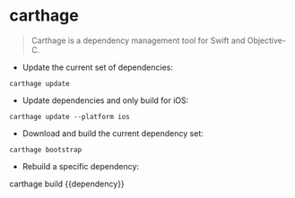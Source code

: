 # carthage

> Carthage is a dependency management tool for Swift and Objective-C.

- Update the current set of dependencies:

`carthage update`

- Update dependencies and only build for iOS:

`carthage update --platform ios`

- Download and build the current dependency set:

`carthage bootstrap`

- Rebuild a specific dependency:

carthage build {{dependency}}

